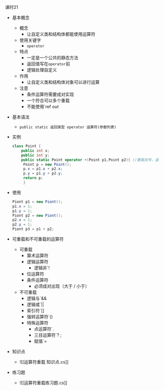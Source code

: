 
课时21

- 基本概念
	- 概念
		- 让自定义类和结构体都能使用运算符
	- 使用关键字
		- `operator`
	- 特点
		- 一定是一个公共的静态方法
		- 返回值写在`operator`前
		- 逻辑处理自定义
	- 作用
		- 让自定义类和结构体对象可以进行运算
	- 注意
		- 条件运算符需要成对实现
		- 一个符合可以多个重载
		- 不能使用`ref out
- 基本语法
	- `public static 返回类型 operator 运算符(参数列表)`
- 实例
   ```C#
   class Point {
	   public int x;
	   public int y;
	   public static Point operator +(Point p1,Point p2){ //重载加号，返回类型为 Point，传入参数类型为 Point
		Point p = new Point();
		p.x = p1.x + p2.x;
		p.y = p1.y + p2.y;
		return p;
		}
	```
- 使用
  ```C#
  Piont p1 = new Piont();
  p1.x = 1;
  p1.y = 1;
  Piont p2 = new Piont();
  p2.x = 1;
  p2.y = 1;
  Piont p3 = p1 + p2;
	```
- 可重载和不可重载的运算符
	- 可重载
		- 算术运算符
		- 逻辑运算符
			- 逻辑非`!
		- 位运算符
		- 条件运算符
			- 必须成对出现（大于 / 小于）
	- 不可重载
		- 逻辑与`&&
		- 逻辑或`||
		- 索引符`[]
		- 强转运算符`()
		- 特殊运算符
			- 点运算符`.
			- 三目运算符`? ;
			- 赋值`=

- 知识点
	- ![[运算符重载 知识点.cs]]

- 练习题
	- ![[运算符重载练习题.cs]]
